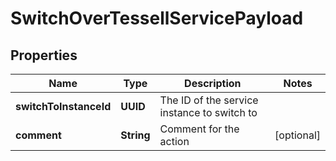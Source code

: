 

# SwitchOverTessellServicePayload


## Properties

Name | Type | Description | Notes
------------ | ------------- | ------------- | -------------
**switchToInstanceId** | **UUID** | The ID of the service instance to switch to | 
**comment** | **String** | Comment for the action |  [optional]



